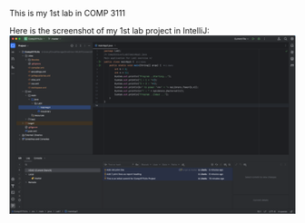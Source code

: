 This is my 1st lab in COMP 3111

Here is the screenshot of my 1st lab project in IntelliJ:
![img_1.png](../../../img_1.png)